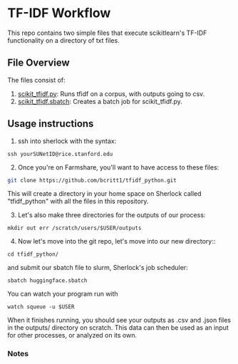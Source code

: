 # TF-IDF Workflow

This repo contains two simple files that execute scikitlearn's TF-IDF functionality on a directory of txt files.

## File Overview

The files consist of:

1. [scikit_tfidf.py](scikit_tfidf.py): Runs tfidf on a corpus, 
with outputs going to csv.
3. [scikit_tfidf.sbatch](scikit_tfidf.sbatch): Creates a batch job for scikit_tfidf.py.

## Usage instructions

1. ssh into sherlock with the syntax: 
```
ssh yourSUNetID@rice.stanford.edu
```
2. Once you're on Farmshare, you'll want to have access to these files:
```bash
git clone https://github.com/bcritt1/tfidf_python.git
```

This will create a directory in your home space on Sherlock called "tfidf_python" with all the files in this 
repository. 

3. Let's also make three directories for the outputs of our process:
```
mkdir out err /scratch/users/$USER/outputs
```

4. Now let's move into the git repo, let's move into our new directory::
```
cd tfidf_python/
```

and submit our sbatch file to slurm, Sherlock's job scheduler: 
```
sbatch huggingface.sbatch
```
You can watch your program run with
```
watch squeue -u $USER
```
When it finishes running, you should see your outputs as .csv and .json files in the outputs/ 
directory on scratch. This data can then be used as an input for other processes, or analyzed on its own.

### Notes

[^1]: Scratch systems offer very fast read/write speeds, so they're good for things like I/O. However, data on 
scratch is deleted every 60 days if not modified, so if you use scratch, you'll want to transfer results back to your home directory.

